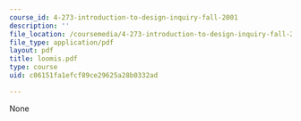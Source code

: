 ```yaml
---
course_id: 4-273-introduction-to-design-inquiry-fall-2001
description: ''
file_location: /coursemedia/4-273-introduction-to-design-inquiry-fall-2001/c06151fa1efcf89ce29625a28b0332ad_loomis.pdf
file_type: application/pdf
layout: pdf
title: loomis.pdf
type: course
uid: c06151fa1efcf89ce29625a28b0332ad

---
```

None